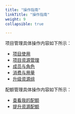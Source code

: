 ```yaml
---
title: "操作指南"
linkTitle: "操作指南"
weight: 9
collapsible: true

---
```


项目管理具体操作内容如下所示：

* [项目使用](project/management/)
* [项目资源管理](project/resources/)
* [成员与角色](project/member_role/)
* [消费与用量](project/statistics/)
* [升级资源组](project/upgrade_description/)

<!--资源共享具体操作内容如下所示：-->

<!--[创建共享单元](resource_share/create_unit)-->

<!--[编辑共享单元](resource_share/edited_unit)-->

<!--[查看共享给我的资源](resource_share/check_unit)-->

<!--[共享效果](resource_share/unit_performance)-->

配额管理具体操作内容如下所示：

- [查看我的配额](quota/view_quota)
- [提升资源配额](quota/apply_quota)